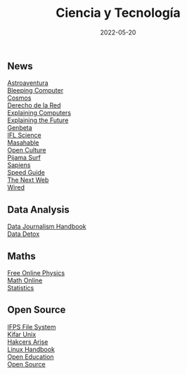 ﻿---
layout: post
title: "Ciencia y Tecnología"
date: 2022-05-20
categories: link
---

## News

[Astroaventura](https://astroaventura.net)  
[Bleeping Computer](https://www.bleepingcomputer.com)  
[Cosmos](https://cosmosmagazine.com)  
[Derecho de la Red](https://derechodelared.com)  
[Explaining Computers](https://explainingcomputers.com)  
[Explaining the Future](https://www.explainingthefuture.com/)  
[Genbeta](https://www.genbeta.com/)  
[IFL Science](https://www.iflscience.com/)  
[Masahable](https://mashable.com/)  
[Open Culture](https://www.openculture.com/)  
[Pijama Surf](https://pijamasurf.com/)  
[Sapiens](https://www.sapiens.org/)  
[Speed Guide](https://www.speedguide.net/)  
[The Next Web](https://thenextweb.com/)  
[Wired](https://www.wired.com/)  

## Data Analysis

[Data Journalism Handbook](https://datajournalism.com/read/handbook/one)  
[Data Detox](https://datadetoxkit.org/en/home)  

## Maths

[Free Online Physics](https://phet.colorado.edu)  
[Math Online](https://www.myopenmath.com/)  
[Statistics](https://onlinestatbook.com/)  

## Open Source

[IFPS File System](https://docs.ipfs.io/)  
[Kifar Unix](https://kifarunix.com/)  
[Hakcers Arise](https://www.hackers-arise.com/)  
[Linux Handbook](https://linuxhandbook.com/)  
[Open Education](https://open.bccampus.ca/)  
[Open Source](https://opensource.com/)  

